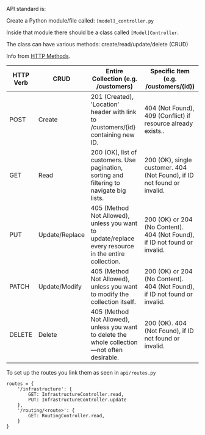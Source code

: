 API standard is:

Create a Python module/file called:
`[model]_controller.py`

Inside that module there should be a class called `[Model]Controller`.

The class can have various methods:
create/read/update/delete (CRUD)

Info from [HTTP Methods](https://www.restapitutorial.com/lessons/httpmethods.html).

| HTTP Verb | CRUD | Entire Collection (e.g. /customers) | Specific Item (e.g. /customers/{id}) |
|---|---|-----------------------|------------|
POST | Create | 201 (Created), 'Location' header with link to /customers/{id} containing new ID. | 404 (Not Found), 409 (Conflict) if resource already exists..|
GET | Read | 200 (OK), list of customers. Use pagination, sorting and filtering to navigate big lists. | 200 (OK), single customer. 404 (Not Found), if ID not found or invalid. |
PUT | Update/Replace | 405 (Method Not Allowed), unless you want to update/replace every resource in the entire collection. | 200 (OK) or 204 (No Content). 404 (Not Found), if ID not found or invalid. |
PATCH | Update/Modify | 405 (Method Not Allowed), unless you want to modify the collection itself. | 200 (OK) or 204 (No Content). 404 (Not Found), if ID not found or invalid. |
DELETE | Delete | 405 (Method Not Allowed), unless you want to delete the whole collection—not often desirable. | 200 (OK). 404 (Not Found), if ID not found or invalid. |

To set up the routes you link them as seen in `api/routes.py`


```
routes = {
    '/infrastructure': {
        GET: InfrastructureController.read,
        PUT: InfrastructureController.update
    },
    '/routing/<route>': {
        GET: RoutingController.read,
    }
}
```
